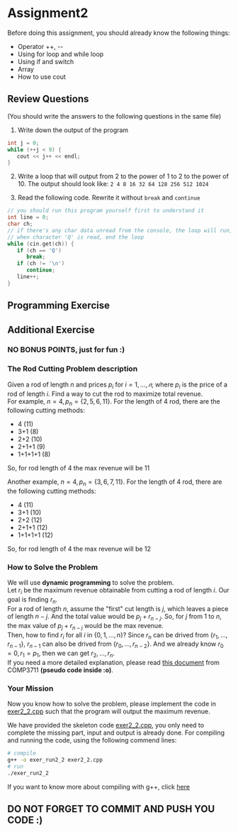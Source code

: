 # Assignment2

Before doing this assignment, you should already know the following things:

- Operator ++, --
- Using for loop and while loop
- Using if and switch
- Array
- How to use cout

## Review Questions

(You should write the answers to the following questions in the same file)

1. Write down the output of the program

```c
int j = 0;
while (++j < 9) {
   cout << j++ << endl;
}
```

2. Write a loop that will output from 2 to the power of 1 to 2 to the power of 10. The output should look like: `2 4 8 16 32 64 128 256 512 1024`

3. Read the following code. Rewrite it without `break` and `continue`

```c
// you should run this program yourself first to understand it
int line = 0;
char ch;
// if there's any char data unread from the console, the loop will run, and each loop will read a character into ch from the console
// when character 'Q' is read, end the loop
while (cin.get(ch)) {
   if (ch == 'Q')
      break;
   if (ch != '\n')
      continue;
   line++;
}
```

## Programming Exercise

## Additional Exercise
### NO BONUS POINTS, just for fun :)

### The Rod Cutting Problem description  
Given a rod of length $n$ and prices $p_i$ for $i = 1, ..., 𝑛$, where $p_i$ is the price of a rod of length $i$. Find a way to cut the rod to maximize total revenue.  
For example, $n=4,p_n=\{2,5,6,11\}$. For the length of 4 rod, there are the following cutting methods:  
- 4 (11)
- 3+1 (8)
- 2+2 (10)
- 2+1+1 (9)
- 1+1+1+1 (8)  

So, for rod length of 4 the max revenue will be 11  

Another example, $n=4,p_n=\{3,6,7,11\}$. For the length of 4 rod, there are the following cutting methods:  
- 4 (11)
- 3+1 (10)
- 2+2 (12)
- 2+1+1 (12)
- 1+1+1+1 (12)  

So, for rod length of 4 the max revenue will be 12  

### How to Solve the Problem
We will use **dynamic programming** to solve the problem.  
Let $r_i$ be the maximum revenue obtainable from cutting a rod of length $i$. Our goal is finding $r_n$.  
For a rod of length $n$, assume the "first" cut length is $j$, which leaves a piece of length $n-j$. And the total value would be $p_j+r_{n-j}$. So, for $j$ from $1$ to $n$, the max value of $p_j+r_{n-j}$ would be the max revenue.  
Then, how to find $r_i$ for all $i$ in $\{0,1,...,n\}$? Since $r_n$ can be drived from $\{r_1,...,r_{n-1}\}$, $r_{n-1}$ can also be drived from $\{r_0,...,r_{n-2}\}$. And we already know $r_0=0,r_1=p_1$, then we can get $r_2,...,r_n$.  
If you need a more detailed explanation, please read [this document](./reference_comp3711_dp1.pdf) from COMP3711 **(pseudo code inside :o)**.

### Your Mission
Now you know how to solve the problem, please implement the code in [exer2_2.cpp](./exer2_2.cpp) such that the program will output the maximum revenue.

We have provided the skeleton code [exer2_2.cpp](./exer2_2.cpp), you only need to complete the missing part, input and output is already done.
For compiling and running the code, using the following commend lines:

```bash
# compile
g++ -o exer_run2_2 exer2_2.cpp
# run
./exer_run2_2
```

If you want to know more about compiling with g++, click [here](https://courses.cs.washington.edu/courses/cse373/99au/unix/g++.html)

## DO NOT FORGET TO COMMIT AND PUSH YOU CODE :)
